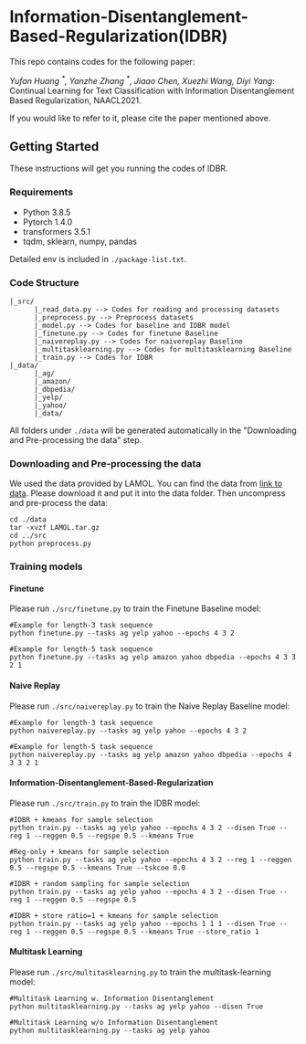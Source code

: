 # Information-Disentanglement-Based-Regularization(IDBR)

This repo contains codes for the following paper:

*Yufan Huang <sup>\*</sup>, Yanzhe Zhang <sup>\*</sup>, Jiaao Chen, Xuezhi Wang, Diyi Yang*: Continual Learning for Text Classification with Information Disentanglement Based Regularization, NAACL2021. 

If you would like to refer to it, please cite the paper mentioned above.

## Getting Started

These instructions will get you running the codes of IDBR.

### Requirements

- Python 3.8.5
- Pytorch 1.4.0
- transformers 3.5.1
- tqdm, sklearn, numpy, pandas

Detailed env is included in ```./package-list.txt```.

### Code Structure
```
|_src/
      |_read_data.py --> Codes for reading and processing datasets
      |_preprocess.py --> Preprocess datasets
      |_model.py --> Codes for baseline and IDBR model
      |_finetune.py --> Codes for finetune Baseline
      |_naivereplay.py --> Codes for naivereplay Baseline
      |_multitasklearning.py --> Codes for multitasklearning Baseline
      |_train.py --> Codes for IDBR
|_data/
      |_ag/
      |_amazon/
      |_dbpedia/
      |_yelp/
      |_yahoo/
      |_data/
```
All folders under ```./data``` will be generated automatically in the "Downloading and Pre-processing the data" step.  

### Downloading and Pre-processing the data

We used the data provided by LAMOL. You can find the data from [link to data](https://drive.google.com/file/d/1rWcgnVcNpwxmBI3c5ovNx-E8XKOEL77S/view). Please download it and put it into the data folder. Then uncompress and pre-process the data:

```
cd ./data
tar -xvzf LAMOL.tar.gz
cd ../src
python preprocess.py
```
### Training models

#### Finetune 

Please run ```./src/finetune.py``` to train the Finetune Baseline model:

```
#Example for length-3 task sequence
python finetune.py --tasks ag yelp yahoo --epochs 4 3 2   

#Example for length-5 task sequence
python finetune.py --tasks ag yelp amazon yahoo dbpedia --epochs 4 3 3 2 1   
```

#### Naive Replay 

Please run ```./src/naivereplay.py``` to train the Naive Replay Baseline model:

```
#Example for length-3 task sequence
python naivereplay.py --tasks ag yelp yahoo --epochs 4 3 2   

#Example for length-5 task sequence
python naivereplay.py --tasks ag yelp amazon yahoo dbpedia --epochs 4 3 3 2 1 
```

#### Information-Disentanglement-Based-Regularization  

Please run ```./src/train.py``` to train the IDBR model: 

```
#IDBR + kmeans for sample selection
python train.py --tasks ag yelp yahoo --epochs 4 3 2 --disen True --reg 1 --reggen 0.5 --regspe 0.5 --kmeans True

#Reg-only + kmeans for sample selection
python train.py --tasks ag yelp yahoo --epochs 4 3 2 --reg 1 --reggen 0.5 --regspe 0.5 --kmeans True --tskcoe 0.0

#IDBR + random sampling for sample selection
python train.py --tasks ag yelp yahoo --epochs 4 3 2 --disen True --reg 1 --reggen 0.5 --regspe 0.5 

#IDBR + store ratio=1 + kmeans for sample selection
python train.py --tasks ag yelp yahoo --epochs 1 1 1 --disen True --reg 1 --reggen 0.5 --regspe 0.5 --kmeans True --store_ratio 1
```

#### Multitask Learning 

Please run ```./src/multitasklearning.py``` to train the multitask-learning model:

```
#Multitask Learning w. Information Disentanglement
python multitasklearning.py --tasks ag yelp yahoo --disen True

#Multitask Learning w/o Information Disentanglement
python multitasklearning.py --tasks ag yelp yahoo
```
